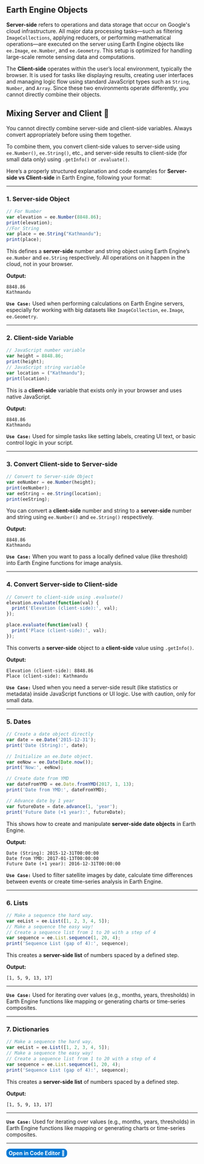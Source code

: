 ## Earth Engine Objects
**Server-side** refers to operations and data storage that occur on Google's cloud infrastructure. All major data processing tasks—such as filtering `ImageCollections`, applying reducers, or performing mathematical operations—are executed on the server using Earth Engine objects like `ee.Image`, `ee.Number`, and `ee.Geometry`. This setup is optimized for handling large-scale remote sensing data and computations.

The **Client-side** operates within the user’s local environment, typically the browser. It is used for tasks like displaying results, creating user interfaces and managing logic flow using standard JavaScript types such as `String`, `Number`, and `Array`. Since these two environments operate differently, you cannot directly combine their objects. 

## Mixing Server and Client 🚫
You cannot directly combine server-side and client-side variables.
Always convert appropriately before using them together.

To combine them, you convert client-side values to server-side using `ee.Number()`, `ee.String()`, etc., and server-side results to client-side (for small data only) using `.getInfo()` or `.evaluate()`.


Here’s a properly structured explanation and code examples for **Server-side vs Client-side** in Earth Engine, following your format:

---

### 1. **Server-side Object**

```js
// For Number
var elevation = ee.Number(8848.86); 
print(elevation);
//For String
var place = ee.String("Kathmandu"); 
print(place);
```

This defines a **server-side** number and string object using Earth Engine’s `ee.Number` and `ee.String` respectively. All operations on it happen in the cloud, not in your browser.

**Output:**

```output
8848.86
Kathmandu
```

**`Use Case:`**
Used when performing calculations on Earth Engine servers, especially for working with big datasets like `ImageCollection`, `ee.Image`, `ee.Geometry`.

---

### 2. **Client-side Variable**

```js
// JavaScript number variable
var height = 8848.86;      
print(height);
// JavaScript string variable
var location = ("Kathmandu"); 
print(location);
```

This is a **client-side** variable that exists only in your browser and uses native JavaScript.

**Output:**

```output
8848.86
Kathmandu
```

**`Use Case:`**
Used for simple tasks like setting labels, creating UI text, or basic control logic in your script.

---

### 3. **Convert Client-side to Server-side**

```js
// Convert to Server-side Object
var eeNumber = ee.Number(height);
print(eeNumber);
var eeString = ee.String(location);
print(eeString);
```

You can convert a **client-side** number and string to a **server-side** number and string using `ee.Number()` and `ee.String()` respectively.

**Output:**

```output
8848.86
Kathmandu
```

**`Use Case:`**
When you want to pass a locally defined value (like threshold) into Earth Engine functions for image analysis.

---

### 4. **Convert Server-side to Client-side**

```js
// Convert to client-side using .evaluate()
elevation.evaluate(function(val) {
  print('Elevation (client-side):', val);
});

place.evaluate(function(val) {
  print('Place (client-side):', val);
});
```

This converts a **server-side** object to a **client-side** value using `.getInfo()`.

**Output:**

```output
Elevation (client-side): 8848.86
Place (client-side): Kathmandu
```

**`Use Case:`**
Used when you need a server-side result (like statistics or metadata) inside JavaScript functions or UI logic. Use with caution, only for small data.

---

### 5. **Dates**

```js
// Create a date object directly
var date = ee.Date('2015-12-31');
print('Date (String):', date);

// Initialize an ee.Date object.
var eeNow = ee.Date(Date.now());
print('Now:', eeNow);

// Create date from YMD
var dateFromYMD = ee.Date.fromYMD(2017, 1, 13);
print('Date from YMD:', dateFromYMD);

// Advance date by 1 year
var futureDate = date.advance(1, 'year');
print('Future Date (+1 year):', futureDate);
```

This shows how to create and manipulate **server-side date objects** in Earth Engine.

**Output:**

```output
Date (String): 2015-12-31T00:00:00
Date from YMD: 2017-01-13T00:00:00
Future Date (+1 year): 2016-12-31T00:00:00
```

**`Use Case:`**
Used to filter satellite images by date, calculate time differences between events or create time-series analysis in Earth Engine.

---

### 6. **Lists**

```js
// Make a sequence the hard way.
var eeList = ee.List([1, 2, 3, 4, 5]);
// Make a sequence the easy way!
// Create a sequence list from 1 to 20 with a step of 4
var sequence = ee.List.sequence(1, 20, 4);
print('Sequence List (gap of 4):', sequence);
```

This creates a **server-side list** of numbers spaced by a defined step.

**Output:**

```output
[1, 5, 9, 13, 17]
```

---
**`Use Case:`**
Used for iterating over values (e.g., months, years, thresholds) in Earth Engine functions like mapping or generating charts or time-series composites.

---

### 7. **Dictionaries**

```js
// Make a sequence the hard way.
var eeList = ee.List([1, 2, 3, 4, 5]);
// Make a sequence the easy way!
// Create a sequence list from 1 to 20 with a step of 4
var sequence = ee.List.sequence(1, 20, 4);
print('Sequence List (gap of 4):', sequence);
```

This creates a **server-side list** of numbers spaced by a defined step.

**Output:**

```output
[1, 5, 9, 13, 17]
```

---
**`Use Case:`**
Used for iterating over values (e.g., months, years, thresholds) in Earth Engine functions like mapping or generating charts or time-series composites.

---
<a href="https://code.earthengine.google.com/c7664c9c5f33d525c877a8faf9fe0bc0?noload=true" target="_blank" style="display: inline-block; padding: 3px 6px; background-color: #0078d4; color: white; text-decoration: none; border-radius: 9px; font-weight: bold;">
  Open in Code Editor 🔗
</a>